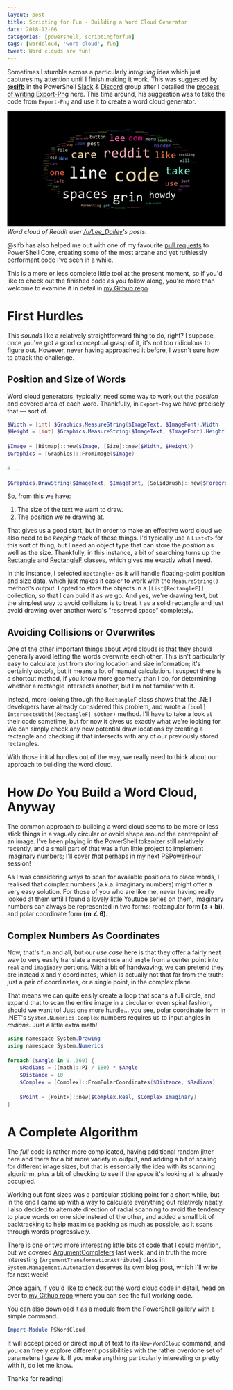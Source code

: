 ```yaml
---
layout: post
title: Scripting for Fun - Building a Word Cloud Generator
date: 2018-12-06
categories: [powershell, scriptingforfun]
tags: [wordcloud, 'word cloud', fun]
tweet: Word clouds are fun!
---
```


Sometimes I stumble across a particularly _intriguing_ idea which just captures my attention until
I finish making it work.
This was suggested by **[@sifb](https://github.com/HumanEquivalentUnit)** in the PowerShell [Slack](https://j.mp/psslack)
& [Discord](http://j.mp/psdiscord) group after I detailed the [process of writing Export-Png](/2018/11/15/Learning-CSharp-PowerShell/)
here.
This time around, his suggestion was to take the code from `Export-Png` and use it to create a word
cloud generator.

![The finished product!](/images/WordCloud-Lee_Dailey.png)
_Word cloud of Reddit user [/u/Lee\_Dailey](https://www.reddit.com/u/Lee_Dailey)'s posts._

@sifb has also helped me out with one of my favourite [pull requests](https://github.com/PowerShell/PowerShell/pull/7993)
to PowerShell Core, creating some of the most arcane and yet ruthlessly performant code I've seen
in a while.

This is a more or less complete little tool at the present moment, so if you'd like to check out the
finished code as you follow along, you're more than welcome to examine it in detail in
[my Github repo](https://github.com/vexx32/PSWordCloud).

# First Hurdles

This _sounds_ like a relatively straightforward thing to do, right?
I suppose, once you've got a good conceptual grasp of it, it's not too ridiculous to figure out.
However, never having approached it before, I wasn't sure how to attack the challenge.

## Position and Size of Words

Word cloud generators, typically, need some way to work out the _position_ and covered area of each
word. Thankfully, in `Export-Png` we have precisely that &mdash; sort of.

```powershell
$Width = [int] $Graphics.MeasureString($ImageText, $ImageFont).Width
$Height = [int] $Graphics.MeasureString($ImageText, $ImageFont).Height

$Image = [Bitmap]::new($Image, [Size]::new($Width, $Height))
$Graphics = [Graphics]::FromImage($Image)

# ...

$Graphics.DrawString($ImageText, $ImageFont, [SolidBrush]::new($ForegroundColor), 0, 0)
```

So, from this we have:

1. The size of the text we want to draw.
2. The position we're drawing at.

That gives us a good start, but in order to make an effective word cloud we also need to be
_keeping track_ of these things.
I'd typically use a `List<T>` for this sort of thing, but I need an object type that can store
the _position_ as well as the size.
Thankfully, in this instance, a bit of searching turns up the [Rectangle](https://docs.microsoft.com/en-us/dotnet/api/system.drawing.rectangle?view=netcore-2.1)
and [RectangleF](https://docs.microsoft.com/en-us/dotnet/api/system.drawing.rectanglef?view=netcore-2.1)
classes, which gives me exactly what I need.

In this instance, I selected `RectangleF` as it will handle floating-point position and size data,
which just makes it easier to work with the `MeasureString()` method's output.
I opted to store the objects in a `[List[RectangleF]]` collection, so that I can build it as we go.
And yes, we're drawing text, but the simplest way to avoid collisions is to treat it as a solid
rectangle and just avoid drawing over another word's "reserved space" completely.

## Avoiding Collisions or Overwrites

One of the other important things about word clouds is that they should generally avoid letting the
words overwrite each other.
This isn't particularly easy to calculate just from storing location and size information; it's
certainly _doable_, but it means a lot of manual calculation.
I suspect there is a shortcut method, if you know more geometry than I do, for determining whether a
rectangle intersects another, but I'm not familiar with it.

Instead, more looking through the `RectangleF` class shows that the .NET developers have already
considered this problem, and wrote a `[bool] IntersectsWith([RectangleF] $Other)` method.
I'll have to take a look at their code sometime, but for now it gives us exactly what we're looking
for. We can simply check any new potential draw locations by creating a rectangle and checking if
that intersects with any of our previously stored rectangles.

With those initial hurdles out of the way, we really need to think about our approach to building
the word cloud.

# How _Do_ You Build a Word Cloud, Anyway

The common approach to building a word cloud seems to be more or less stick things in a vaguely
circular or ovoid shape around the centrepoint of an image.
I've been playing in the PowerShell tokenizer still relatively recently, and a small part of that
was a fun little project to implement imaginary numbers; I'll cover _that_ perhaps in my next
[PSPowerHour](https://github.com/PSPowerHour/PSPowerHour) session!

As I was considering ways to scan for available positions to place words, I realised that complex
numbers (a.k.a. imaginary numbers) might offer a very easy solution.
For those of you who are like me, never having really looked at them until I found a lovely little
Youtube series on them, imaginary numbers can always be represented in two forms: rectangular form
**(a + bi)**, and polar coordinate form **(m &#8736; &theta;)**.

## Complex Numbers As Coordinates

Now, that's fun and all, but our _use case_ here is that they offer a fairly neat way to very easily
translate a `magnitude` and `angle` from a center point into `real` and `imaginary` portions.
With a bit of handwaving, we can pretend they are instead `X` and `Y` coordinates, which is actually
not that far from the truth: just a pair of coordinates, or a single point, in the complex plane.

That means we can quite easily create a loop that scans a full circle, and expand that to scan the
entire image in a circular or even spiral fashion, should we want to! Just one more hurdle... you
see, polar coordinate form in .NET's `System.Numerics.Complex` numbers requires us to input angles
in _radians_.
Just a little extra math!

```powershell
using namespace System.Drawing
using namespace System.Numerics

foreach ($Angle in 0..360) {
    $Radians = ([math]::PI / 180) * $Angle
    $Distance = 10
    $Complex = [Complex]::FromPolarCoordinates($Distance, $Radians)

    $Point = [PointF]::new($Complex.Real, $Complex.Imaginary)
}
```

# A Complete Algorithm

The _full_ code is rather more complicated, having additional random jitter here and there for a bit
more variety in output, and adding a bit of scaling for different image sizes, but that is
essentially the idea with its scanning algorithm, plus a bit of checking to see if the space it's
looking at is already occupied.

Working out font sizes was a particular sticking point for a short while, but in the end I came up
with a way to calculate everything out relatively neatly.
I also decided to alternate direction of radial scanning to avoid the tendency to place words on one
side instead of the other, and added a small bit of backtracking to help maximise packing as much as
possible, as it scans through words progressively.

There is one or two more interesting little bits of code that I could mention, but we covered
[ArgumentCompleters](/2018/11/29/Dynamic-ValidateSet/#option-1:-[argumentcompleter()]-and-[validatescript()])
last week, and in truth the more interesting `[ArgumentTransformationAttribute]` class in
`System.Management.Automation` deserves its own blog post, which I'll write for next week!

Once again, if you'd like to check out the word cloud code in detail, head on over to
[my Github repo](https://github.com/vexx32/PSWordCloud) where you can see the full working code.

You can also download it as a module from the PowerShell gallery with a simple command.

```powershell
Import-Module PSWordCloud
```

It will accept piped or direct input of text to its `New-WordCloud` command, and you can freely
explore different possibilities with the rather overdone set of parameters I gave it.
If you make anything particularly interesting or pretty with it, do let me know.

Thanks for reading!
